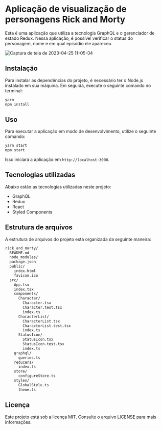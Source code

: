 # Aplicação de visualização de personagens Rick and Morty

Esta é uma aplicação que utiliza a tecnologia GraphQL e o gerenciador de estado Redux. Nessa aplicação, é possível verificar o status do personagem, nome e em qual episódio ele apareceu.

![Captura de tela de 2023-04-25 11-05-04](https://user-images.githubusercontent.com/15384670/234310395-55957793-9530-406c-b4db-6a025c1e6b7e.png)


## Instalação

Para instalar as dependências do projeto, é necessário ter o Node.js instalado em sua máquina. Em seguida, execute o seguinte comando no terminal:

```bash
yarn
npm install
```

## Uso

Para executar a aplicação em modo de desenvolvimento, utilize o seguinte comando:

```bash
yarn start
npm start
```

Isso iniciará a aplicação em `http://localhost:3000`.

## Tecnologias utilizadas

Abaixo estão as tecnologias utilizadas neste projeto:

* GraphQL
* Redux
* React
* Styled Components

## Estrutura de arquivos

A estrutura de arquivos do projeto está organizada da seguinte maneira:

```bash
rick_and_morty/
  README.md
  node_modules/
  package.json
  public/
    index.html
    favicon.ico
  src/
    App.tsx
    index.tsx
    components/
      Character/
        Character.tsx
        Character.test.tsx
        index.ts
      CharacterList/
        CharacterList.tsx
        CharacterList.test.tsx
        index.ts
      StatusIcon/
        StatusIcon.tsx
        StatusIcon.test.tsx
        index.ts
    graphql/
      queries.ts
    reducers/
      index.ts
    store/
      configureStore.ts
    styles/
      GlobalStyle.ts
      theme.ts

```

## Licença

Este projeto está sob a licença MIT. Consulte o arquivo LICENSE para mais informações.


